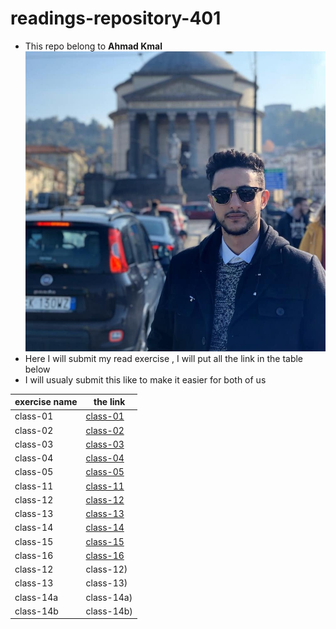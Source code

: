 # readings-repository-401
* This repo belong to **Ahmad Kmal**
![ahmad kmal](76638483_10219918505896882_4825513838591868928_n.jpg)
* Here I will submit my read exercise , I will put all the link in the table below 
* I will usualy submit this like to make it easier for both of us 


|exercise name | the link     | 
|--------------|--------------|
|class-01      | [class-01](https://401-advanced-javascript-ahmadkmal.github.io/readings-repository/class01)            |
|class-02      |  [class-02](https://401-advanced-javascript-ahmadkmal.github.io/readings-repository/class02)           |
|class-03      |  [class-03](https://401-advanced-javascript-ahmadkmal.github.io/readings-repository/class03)           |
|class-04      |  [class-04](https://401-advanced-javascript-ahmadkmal.github.io/readings-repository/class04)           |
|class-05      |  [class-05](https://401-advanced-javascript-ahmadkmal.github.io/readings-repository/class05)           |
|class-11      |  [class-11](https://401-advanced-javascript-ahmadkmal.github.io/readings-repository/class11)           |
|class-12      |  [class-12](https://401-advanced-javascript-ahmadkmal.github.io/readings-repository/class12)           |
|class-13      |  [class-13](https://401-advanced-javascript-ahmadkmal.github.io/readings-repository/class13)           |
|class-14      |  [class-14](https://401-advanced-javascript-ahmadkmal.github.io/readings-repository/class14)           |  
|class-15      |  [class-15](https://401-advanced-javascript-ahmadkmal.github.io/readings-repository/class15)           |
|class-16      |  [class-16](https://401-advanced-javascript-ahmadkmal.github.io/readings-repository/class16)           |
|class-12      |  class-12)           |
|class-13      |  class-13)           |
|class-14a      |  class-14a)           |
|class-14b      |  class-14b)           | 
